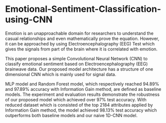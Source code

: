 # Emotional-Sentiment-Classification-using-CNN
Emotion is an unapproachable domain for researchers to understand the casual relationships and even mathematically prove the equation.
However, it can be approached by using Electroencephalography (EEG) Test which gives the signals from part of the brain where it is correlated with emotion.

This paper proposes a simple Convolutional Neural Network (CNN) to classify emotional sentiment based on Electroencephalography (EEG) brainwave data.
Our proposed model architecture has a structure of one dimensional CNN which is mainly used for signal data.

MLP model and Random Forest model, which respectively reached 94.89% and 97.89% accuracy with Information Gain method, are defined as baseline models.
The experiment and evaluation results demonstrate the robustness of our proposed model which achieved over 97% test accuracy.
With reduced dataset which is consisted of the top 2184 attributes applied by Information Gain method, the model achieved 98.13% test accuracy which outperforms both baseline models and our naive 1D-CNN model.
